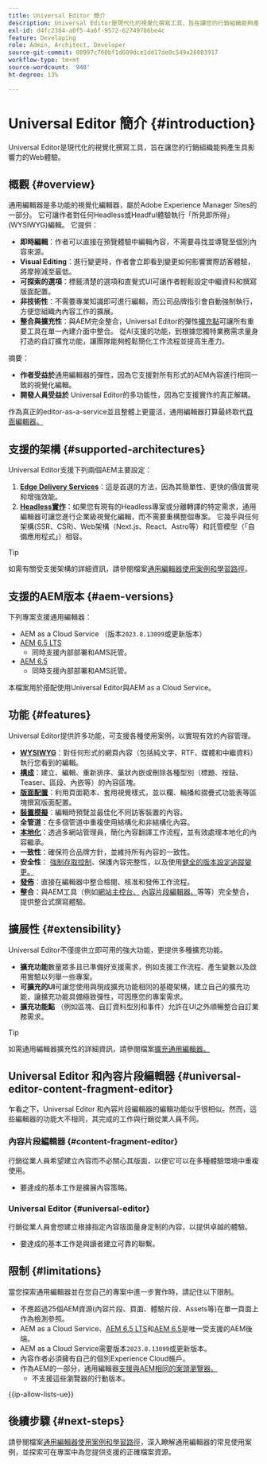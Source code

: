 ```yaml
---
title: Universal Editor 簡介
description: Universal Editor是現代化的視覺化撰寫工具，旨在讓您的行銷組織能夠產生具影響力的Web體驗。
exl-id: d4fc2384-a0f5-4a6f-9572-62749786be4c
feature: Developing
role: Admin, Architect, Developer
source-git-commit: 08997c760bf1d609dce1dd17de0c549a26083917
workflow-type: tm+mt
source-wordcount: '948'
ht-degree: 13%

---
```



# Universal Editor 簡介 {#introduction}

Universal Editor是現代化的視覺化撰寫工具，旨在讓您的行銷組織能夠產生具影響力的Web體驗。

## 概觀 {#overview}

通用編輯器是多功能的視覺化編輯器，屬於Adobe Experience Manager Sites的一部分。 它可讓作者對任何Headless或Headful體驗執行「所見即所得」(WYSIWYG)編輯。 它提供：

* **即時編輯**：作者可以直接在預覽體驗中編輯內容，不需要尋找並導覽至個別內容來源。
* **Visual Editing**：進行變更時，作者會立即看到變更如何影響實際訪客體驗，將摩擦減至最低。
* **可探索的選項**：標籤清楚的選項和直覺式UI可讓作者輕鬆設定中繼資料和撰寫版面配置。
* **非技術性**：不需要專業知識即可進行編輯，而公司品牌指引會自動強制執行，方便您組織內內容工作的擴展。
* **整合與擴充性**：與AEM完全整合，Universal Editor的彈性[擴充點](#extensibility)可讓所有重要工具在單一內建介面中整合。 從AI支援的功能，到根據您獨特業務需求量身打造的自訂擴充功能，讓團隊能夠輕鬆簡化工作流程並提高生產力。

摘要：

* **作者受益於**&#x200B;通用編輯器的彈性，因為它支援對所有形式的AEM內容進行相同一致的視覺化編輯。
* **開發人員受益於** Universal Editor的多功能性，因為它支援實作的真正解耦。

作為真正的editor-as-a-service並且整體上更靈活，通用編輯器打算最終取代[頁面編輯器。](/help/sites-cloud/authoring/page-editor/introduction.md)

## 支援的架構 {#supported-architectures}

Universal Editor支援下列兩個AEM主要設定：

1. **[Edge Delivery Services](/help/edge/overview.md)**：這是首選的方法，因為其簡單性、更快的價值實現和增強效能。
1. **[Headless實作](/help/headless/introduction.md)**：如果您有現有的Headless專案或分離轉譯的特定需求，通用編輯器可讓您進行企業級視覺化編輯，而不需要重構整個專案。 它幾乎與任何架構(SSR、CSR)、Web架構（Next.js、React、Astro等）和託管模型（「自備應用程式」）相容。

>[!TIP]
>
>如需有關受支援架構的詳細資訊，請參閱檔案[通用編輯器使用案例和學習路徑](/help/implementing/universal-editor/use-cases.md)。

## 支援的AEM版本 {#aem-versions}

下列專案支援通用編輯器：

* AEM as a Cloud Service （版本`2023.8.13099`或更新版本）
* [AEM 6.5 LTS](https://experienceleague.adobe.com/en/docs/experience-manager-65-lts/content/implementing/developing/headless/universal-editor/introduction)
   * 同時支援內部部署和AMS託管。
* [AEM 6.5](https://experienceleague.adobe.com/zh-hant/docs/experience-manager-65/content/implementing/developing/headless/universal-editor/introduction)
   * 同時支援內部部署和AMS託管。

本檔案用於搭配使用Universal Editor與AEM as a Cloud Service。

## 功能 {#features}

Universal Editor提供許多功能，可支援各種使用案例，以實現有效的內容管理。

* **[WYSIWYG](/help/sites-cloud/authoring/universal-editor/authoring.md)**：對任何形式的網頁內容（包括純文字、RTF、媒體和中繼資料）執行您看到的編輯。
* **[構成](/help/sites-cloud/authoring/universal-editor/authoring.md#editing-content)**：建立、編輯、重新排序、巢狀內嵌或刪除各種型別（標題、按鈕、Teaser、區段、內嵌等）的內容區塊。
* **[版面配置](/help/sites-cloud/authoring/universal-editor/templates.md)**：利用頁面範本、套用視覺樣式，並以欄、輪播和摺疊式功能表等區塊撰寫版面配置。
* **[裝置模擬](/help/sites-cloud/authoring/universal-editor/navigation.md#emulator)**：編輯時預覽並最佳化不同訪客裝置的內容。
* **全管道**：在多個管道中重複使用結構化和非結構化內容。
* **[本地化](/help/sites-cloud/authoring/universal-editor/inheritance.md)**：透過多網站管理員，簡化內容翻譯工作流程，並有效處理本地化的內容繼承。
* **一致性**：確保符合品牌方針，並維持所有內容的一致性。
* **安全性**： [強制存取控制](/help/implementing/universal-editor/authentication.md)、保護內容完整性，以及使用[健全的版本設定追蹤變更。](/help/sites-cloud/authoring/sites-console/page-versions.md)
* **[發佈](/help/sites-cloud/authoring/universal-editor/publishing.md)**：直接在編輯器中整合檢閱、核准和發佈工作流程。
* **整合**：與AEM工具（例如[網站主控台、](/help/sites-cloud/authoring/sites-console/introduction.md) [內容片段編輯器、](/help/sites-cloud/administering/content-fragments/overview.md)等等）完全整合，提供整合式撰寫體驗。

## 擴展性 {#extensibility}

Universal Editor不僅提供立即可用的強大功能，更提供多種擴充功能。

* **擴充功能**&#x200B;數量眾多且已準備好支援需求，例如支援工作流程、產生變數以及啟用實驗以列舉一些專案。
* **可擴充的UI**&#x200B;可讓您使用與現成擴充功能相同的基礎架構，建立自己的擴充功能，讓擴充功能具備極致彈性，可因應您的專案需求。
* **擴充功能點** （例如區塊、自訂資料型別和事件）允許在UI之外順暢整合自訂業務需求。

>[!TIP]
>
>如需通用編輯器擴充性的詳細資訊，請參閱檔案[擴充通用編輯器。](/help/implementing/universal-editor/extending.md)

## Universal Editor 和內容片段編輯器 {#universal-editor-content-fragment-editor}

乍看之下，Universal Editor 和內容片段編輯器的編輯功能似乎很相似。然而，這些編輯器的功能大不相同，其完成的工作與行銷從業人員不同。

### 內容片段編輯器 {#content-fragment-editor}

行銷從業人員希望建立內容而不必關心其版面，以便它可以在多種體驗環境中重複使用。

* 要達成的基本工作是擴展內容策略。

### Universal Editor {#universal-editor}

行銷從業人員會想建立根據指定內容版面量身定制的內容，以提供卓越的體驗。

* 要達成的基本工作是與讀者建立可靠的聯繫。

## 限制 {#limitations}

當您探索通用編輯器並在您自己的專案中進一步實作時，請記住以下限制。

* 不應超過25個AEM資源(內容片段、頁面、體驗片段、Assets等)在單一頁面上作為檢測參照。
* AEM as a Cloud Service、[AEM 6.5 LTS](https://experienceleague.adobe.com/en/docs/experience-manager-65-lts/content/implementing/developing/headless/universal-editor/introduction)和[AEM 6.5](https://experienceleague.adobe.com/zh-hant/docs/experience-manager-65/content/implementing/developing/headless/universal-editor/introduction)是唯一受支援的AEM後端。
* AEM as a Cloud Service需要版本`2023.8.13099`或更新版本。
* 內容作者必須擁有自己的個別Experience Cloud帳戶。
* 作為AEM的一部分，通用編輯器[支援與AEM相同的案頭瀏覽器。](/help/overview/supported-platforms.md)
   * 不支援這些瀏覽器的行動版本。

{{ip-allow-lists-ue}}

## 後續步驟 {#next-steps}

請參閱檔案[通用編輯器使用案例和學習路徑](/help/implementing/universal-editor/use-cases.md)，深入瞭解通用編輯器的常見使用案例，並探索可在專案中為您提供支援的正確檔案資源。
